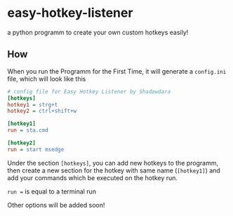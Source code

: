 # easy-hotkey-listener

a python programm to create your own custom hotkeys easily!

## How

When you run the Programm for the First Time, it will generate a `config.ini`
file, which will look like this

```ini
# config file for Easy Hotkey Listener by Shadowdara
[hotkeys]
hotkey1 = strg+t
hotkey2 = ctrl+shift+w

[hotkey1]
run = sta.cmd

[hotkey2]
run = start msedge
```

Under the section `[hotkeys]`, you can add new hotkeys to the programm,
then create a new section for the hotkey with same name (`[hotkey1]`)
and add your commands which be executed on the hotkey run.

`run =` is equal to a terminal run

Other options will be added soon!
